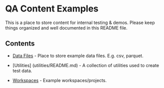 # QA Content Examples

This is a place to store content for internal testing & demos. Please keep things organized and well documented in this README file.

## Contents

* [Data Files](data-files/README.md) - Place to store example data files. E.g. csv, parquet.

* [Utilities] (utilities/README.md) - A collection of utilities used to create test data.

* [Workspaces](workspaces/README.md) - Example workspaces/projects.
